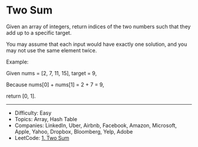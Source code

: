 # Two Sum

Given an array of integers, return indices of the two numbers such that they add up to a specific target.

You may assume that each input would have exactly one solution, and you may not use the same element twice.

Example:

Given nums = [2, 7, 11, 15], target = 9,

Because nums[0] + nums[1] = 2 + 7 = 9,

return [0, 1].

---

* Difficulty: Easy
* Topics: Array, Hash Table
* Companies: LinkedIn, Uber, Airbnb, Facebook, Amazon, Microsoft, Apple, Yahoo, Dropbox, Bloomberg, Yelp, Adobe
* LeetCode: [1. Two Sum](https://leetcode.com/problems/two-sum/description/)
